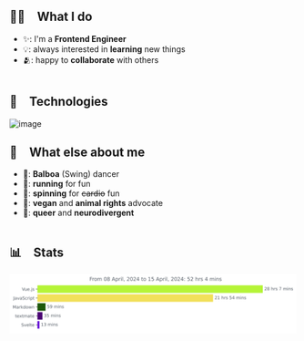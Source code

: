 ## 🧑‍💻 What I do
- ✨: I'm a **Frontend Engineer**
- 💡: always interested in **learning** new things
- 🫂: happy to **collaborate** with others
<br/><br/>
## 🤖 Technologies
![image](https://github.com/fracado/whoami/assets/44749480/49ab21a1-6334-4439-acb3-9ce6c536eec7)

## 💖 What else about me
- 💃: **Balboa** (Swing) dancer
- 🏃: **running** for fun
- 🚴: **spinning** for ~~cardio~~ fun
- 🌱: **vegan** and **animal rights** advocate
- 🌈: **queer** and **neurodivergent**
<br/><br/>
## 📊 Stats
<img
  src="https://github.com/fracado/fracado/blob/main/images/stat.svg"
  alt="WakaTime Stats"
/>
<br/><br/>
